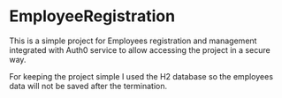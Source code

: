 # EmployeeRegistration


This is a simple project for Employees registration and management integrated with Auth0 service to allow accessing the project in a secure way.

For keeping the project simple I used the H2 database so the employees data will not be saved after the termination.
